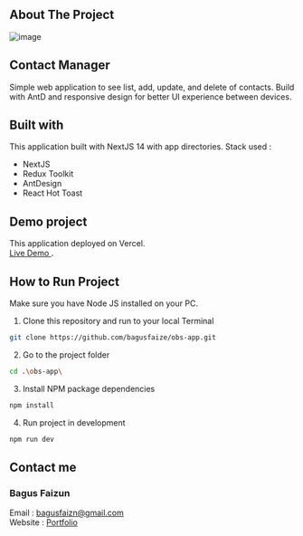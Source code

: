 ## About The Project

![image](https://github.com/bagusfaize/obs-app/assets/50720858/b08bef07-1286-4459-aa18-82a222de9254)


## Contact Manager
Simple web application to see list, add, update, and delete of contacts.
Build with AntD and responsive design for better UI experience between devices.

## Built with
This application built with NextJS 14 with app directories. 
Stack used :
<ul>
  <li>NextJS</li>
  <li>Redux Toolkit</li>
  <li>AntDesign</li>
  <li>React Hot Toast</li>
</ul>

## Demo project
This application deployed on Vercel. <br/>
[Live Demo ](https://obs-app-one.vercel.app/).

## How to Run Project
Make sure you have Node JS installed on your PC.
1. Clone this repository and run to your local Terminal
```bash
git clone https://github.com/bagusfaize/obs-app.git
```
2. Go to the project folder
```bash
cd .\obs-app\
```
3. Install NPM package dependencies
```bash
npm install
```
4. Run project in development
```bash
npm run dev
```

## Contact me
### Bagus Faizun <br/>
Email : [bagusfaizn@gmail.com](mailto:bagusfaizn@gmail.com) <br/>
Website : [Portfolio](https://bagusfaizn.vercel.app/)
